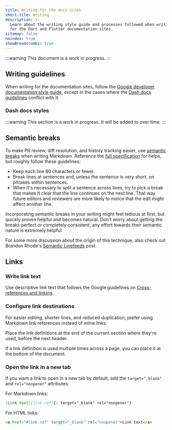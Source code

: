 ```yaml
---
title: Writing for the docs sites
short-tile: Writing
description: >-
  Learn about the writing style guide and processes followed when writing
  for the Dart and Flutter documentation sites.
sitemap: false
noindex: true
showBreadcrumbs: true
---
```


:::warning
This document is a work in progress.
:::

## Writing guidelines

When writing for the documentation sites,
follow the [Google developer documentation style guide][],
except in the cases where the [Dash docs guidelines][] conflict with it.

[Google developer documentation style guide]: https://developers.google.com/style
[Dash docs guidelines]: #dash-docs-styles

### Dash docs styles

:::warning
This section is a work in progress.
It will be added to over time.
:::

## Semantic breaks

To make PR review, diff resolution, and history tracking easier,
use [semantic breaks][] when writing Markdown.
Reference the [full specification][sembr-spec] for helps,
but roughly follow these guidelines:

- Keep each line 80 characters or fewer.
- Break lines at sentences and, unless the sentence is very short,
  on phrases within sentences.
- When it's necessary to split a sentence across lines,
  try to pick a break that makes it clear that
  the line continues on the next line.
  That way future editors and reviewers are more likely to
  notice that the edit might affect another line.

Incorporating semantic breaks in your writing might feel tedious at first,
but quickly proves helpful and becomes natural.
Don't worry about getting the breaks perfect or completely consistent,
any effort towards their semantic nature is extremely helpful.

For some more discussion about the origin of this technique,
also check out Brandon Rhode's [Semantic Linefeeds][] post.

[semantic breaks]: https://sembr.org/
[sembr-spec]: https://sembr.org/#:~:text=seen%20by%20readers.-,Semantic%20Line%20Breaks%20Specification,-(SemBr)
[Semantic Linefeeds]: https://rhodesmill.org/brandon/2012/one-sentence-per-line/

## Links

### Write link text

Use descriptive link text that follows the
Google guidelines on [Cross-references and linking][].

[Cross-references and linking]: https://developers.google.com/style/cross-references

### Configure link destinations

For easier editing, shorter lines, and reduced duplication,
prefer using Markdown link references instead of inline links.

Place the link definitions at the end of the
current section where they're used, before the next header.

If a link definition is used multiple times across a page,
you can place it at the bottom of the document.

### Open the link in a new tab

If you want a link to open in a new tab by default,
add the `target="_blank"` and `rel="noopener"` attributes.

For Markdown links:

```md
[Link text][link-ref]{: target="_blank" rel="noopener"}
```

For HTML links:

```html
<a href="#link-ref" target="_blank" rel="noopener">Link text</a>
```

